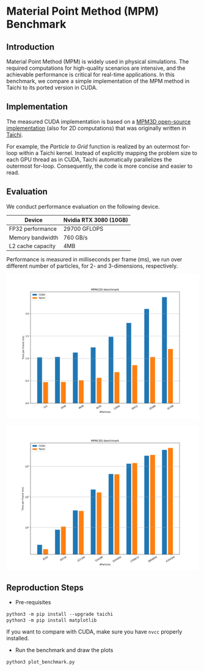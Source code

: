 # Material Point Method (MPM) Benchmark

## Introduction
Material Point Method (MPM) is widely used in physical simulations. The required 
computations for high-quality scenarios are intensive, and the achievable performance
is critical for real-time applications.
In this benchmark, we compare a simple implementation of the MPM method in Taichi
to its ported version in CUDA.

## Implementation
The measured CUDA implementation is based on a 
[MPM3D open-source implementation](https://github.com/Aisk1436/mpm3d) 
(also for 2D computations) that was originally written in 
[Taichi](https://github.com/taichi-dev/taichi/blob/master/python/taichi/examples/simulation/mpm3d.py). 

For example, the <em>Particle to Grid</em> 
function is realized by an outermost for-loop within a Taichi kernel.
Instead of explicitly mapping the problem size to each GPU thread as in CUDA, 
Taichi automatically parallelizes the outermost for-loop. Consequently, the code
is more concise and easier to read.

## Evaluation
We conduct performance evaluation on the following device.

|Device| Nvidia RTX 3080 (10GB)|
|-----|-----------------------|
|FP32 performance| 29700 GFLOPS|
|Memory bandwidth| 760 GB/s|
|L2 cache capacity| 4MB|

Performance is measured in milliseconds per frame (ms), we run over different
number of particles, for 2- and 3-dimensions, respectively.

<p align="center">
<img src="fig/bench_2d.png" width="560">
</p>

<p align="center">
<img src="fig/bench_3d.png" width="560">
</p>

## Reproduction Steps

* Pre-requisites
```shell
python3 -m pip install --upgrade taichi
python3 -m pip install matplotlib
```
If you want to compare with CUDA, make sure you have `nvcc` properly installed.

* Run the benchmark and draw the plots
```shell
python3 plot_benchmark.py
```
